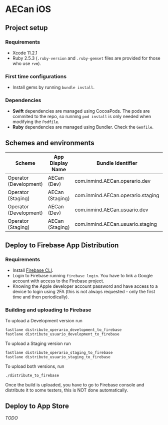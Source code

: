 # AECan iOS

## Project setup

### Requirements

- Xcode 11.2.1
- Ruby 2.5.3 (`.ruby-version` and `.ruby-gemset` files are provided for those who use `rvm`).

### First time configurations

- Install gems by running `bundle install`.

### Dependencies

- **Swift** dependencies are managed using CocoaPods. The pods are commited to the repo, so running `pod install` is only needed when modifying the `Podfile`.
- **Ruby** dependencies are managed using Bundler. Check the `Gemfile`.

## Schemes and environments

| Scheme                 | App Display Name | Bundle Identifier                 | Firebase Config File | Backend URL |
|------------------------|------------------|-----------------------------------|----------------------|-------------|
| Operator (Development) | AECan (Dev)      | com.inmind.AECan.operario.dev     | *Pending*            | *Pending*   |
| Operator (Staging)     | AECan (Staging)  | com.inmind.AECan.operario.staging | *Pending*            | *Pending*   |
| Operator (Development) | AECan (Dev)      | com.inmind.AECan.usuario.dev      | *Pending*            | *Pending*   |
| Operator (Staging)     | AECan (Staging)  | com.inmind.AECan.usuario.staging  | *Pending*            | *Pending*   |

## Deploy to Firebase App Distribution

### Requirements

- Install [Firebase CLI](https://firebase.google.com/docs/cli#install-cli-mac-linux).
- Login to Firebase running `firebase login`. You have to link a Google account with access to the Firebase project.
- Knowing the Apple developer account password and have access to a device to login using 2FA (this is not always requested - only the first time and then periodically).

### Building and uploading to Firebase

To upload a Development version run
```
fastlane distribute_operario_development_to_firebase
fastlane distribute_usuario_development_to_firebase
```

To upload a Staging version run
```
fastlane distribute_operario_staging_to_firebase
fastlane distribute_usuario_staging_to_firebase
```

To upload both versions, run
```
./distribute_to_firebase
```

Once the build is uploaded, you have to go to Firebase console and distribute it to some testers, this is NOT done automatically.

## Deploy to App Store

*TODO*